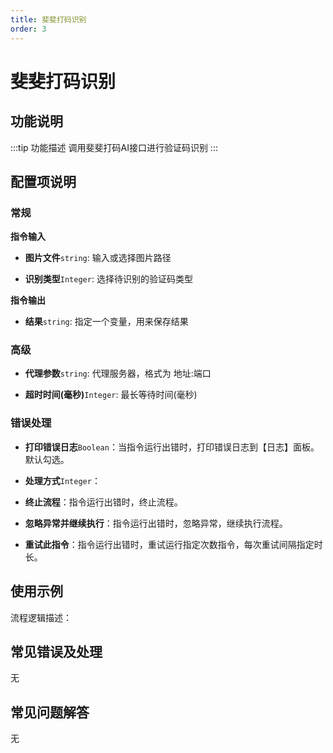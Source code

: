```yaml
---
title: 斐斐打码识别
order: 3
---
```


# 斐斐打码识别

## 功能说明

:::tip 功能描述
调用斐斐打码AI接口进行验证码识别
:::

## 配置项说明

### 常规

**指令输入**

- **图片文件**`string`: 输入或选择图片路径

- **识别类型**`Integer`: 选择待识别的验证码类型


**指令输出**

- **结果**`string`: 指定一个变量，用来保存结果

### 高级

- **代理参数**`string`: 代理服务器，格式为 地址:端口

- **超时时间(毫秒)**`Integer`: 最长等待时间(毫秒)

### 错误处理

- **打印错误日志**`Boolean`：当指令运行出错时，打印错误日志到【日志】面板。默认勾选。

- **处理方式**`Integer`：

 - **终止流程**：指令运行出错时，终止流程。

 - **忽略异常并继续执行**：指令运行出错时，忽略异常，继续执行流程。

 - **重试此指令**：指令运行出错时，重试运行指定次数指令，每次重试间隔指定时长。

## 使用示例

流程逻辑描述：

## 常见错误及处理

无

## 常见问题解答

无

